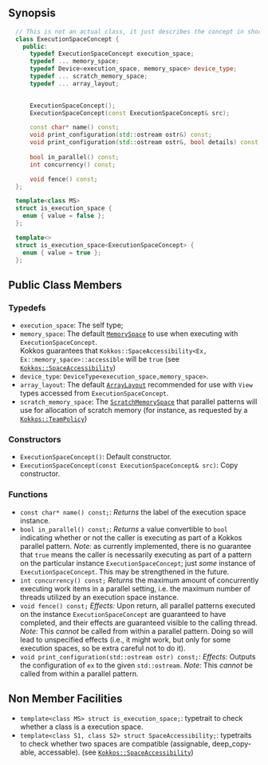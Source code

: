 

## Synopsis

```c++
  // This is not an actual class, it just describes the concept in shorthand
  class ExecutionSpaceConcept {
    public: 
      typedef ExecutionSpaceConcept execution_space;
      typedef ... memory_space;
      typedef Device<execution_space, memory_space> device_type;
      typedef ... scratch_memory_space;
      typedef ... array_layout;
      

      ExecutionSpaceConcept();
      ExecutionSpaceConcept(const ExecutionSpaceConcept& src);

      const char* name() const;
      void print_configuration(std::ostream ostr&) const;
      void print_configuration(std::ostream ostr&, bool details) const;
      
      bool in_parallel() const;
      int concurrency() const;

      void fence() const;
  };

  template<class MS>
  struct is_execution_space {
    enum { value = false };
  };

  template<>
  struct is_execution_space<ExecutionSpaceConcept> {
    enum { value = true };
  };
```


## Public Class Members

### Typedefs

  * `execution_space`: The self type;
  * `memory_space`: The default [`MemorySpace`](MemorySpaceConcept) to use when executing with `ExecutionSpaceConcept`.  
                    Kokkos guarantees that `Kokkos::SpaceAccessibility<Ex, Ex::memory_space>::accessible` will be `true` 
                    (see [`Kokkos::SpaceAccessibility`](Kokkos%3A%3ASpaceAccessibility))
  * `device_type`: `DeviceType<execution_space,memory_space>`.
  * `array_layout`: The default [`ArrayLayout`](ArrayLayoutConcept) recommended for use with `View` types accessed from `ExecutionSpaceConcept`.
  * `scratch_memory_space`: The [`ScratchMemorySpace`](ScratchMemorySpaceConcept) that parallel patterns will use for allocation of scratch memory 
                            (for instance, as requested by a [`Kokkos::TeamPolicy`](Kokkos%3A%3ATeamPolicy))

### Constructors

  * `ExecutionSpaceConcept()`: Default constructor.
  * `ExecutionSpaceConcept(const ExecutionSpaceConcept& src)`: Copy constructor.

### Functions

  * `const char* name() const;`: *Returns* the label of the execution space instance.
  * `bool in_parallel() const;`: *Returns* a value convertible to `bool` indicating whether or not the caller is executing as part of a Kokkos parallel pattern.
        *Note:* as currently implemented, there is no guarantee that `true` means the caller is necessarily executing as 
        part of a pattern on the particular instance `ExecutionSpaceConcept`; just *some* instance of `ExecutionSpaceConcept`.  This may be strengthened in the future.
  * `int concurrency() const;` *Returns* the maximum amount of concurrently executing work items in a parallel setting, i.e. the maximum number of threads utilized by an execution space instance.
  * `void fence() const;` *Effects:* Upon return, all parallel patterns executed on the instance `ExecutionSpaceConcept` are guaranteed to have completed, 
                          and their effects are guaranteed visible to the calling thread. 
                          *Note:* This *cannot* be called from within a parallel pattern.  Doing so will lead to unspecified effects 
                          (i.e., it might work, but only for some execution spaces, so be extra careful not to do it).
  * `void print_configuration(std::ostream ostr) const;`: *Effects:* Outputs the configuration of `ex` to the given `std::ostream`.
        *Note:* This *cannot* be called from within a parallel pattern.

## Non Member Facilities

  * `template<class MS> struct is_execution_space;`: typetrait to check whether a class is a execution space.
  * `template<class S1, class S2> struct SpaceAccessibility;`: typetraits to check whether two spaces are compatible (assignable, deep_copy-able, accessable). 
          (see [`Kokkos::SpaceAccessibility`](Kokkos%3A%3ASpaceAccessibility))

